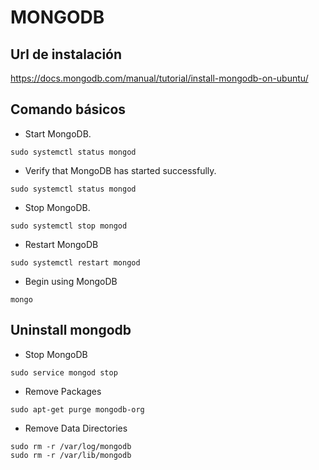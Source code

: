 # MONGODB

## Url de instalación

https://docs.mongodb.com/manual/tutorial/install-mongodb-on-ubuntu/

## Comando básicos

* Start MongoDB.

```shell
sudo systemctl status mongod
```

* Verify that MongoDB has started successfully.

```shell
sudo systemctl status mongod
```

- Stop MongoDB.

```shell
sudo systemctl stop mongod
```

- Restart MongoDB

```shell
sudo systemctl restart mongod	
```

- Begin using MongoDB

```shell
mongo
```

## Uninstall mongodb

- Stop MongoDB

```shell
sudo service mongod stop
```

- Remove Packages

```shell
sudo apt-get purge mongodb-org
```

- Remove Data Directories

```shell
sudo rm -r /var/log/mongodb
sudo rm -r /var/lib/mongodb
```